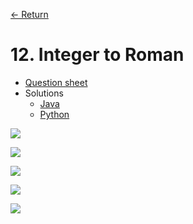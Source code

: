 [&larr; Return](https://hanggrian.github.io/leetcode-playground/)

# 12. Integer to Roman

- [Question sheet](https://leetcode.com/problems/integer-to-roman/)
- Solutions
  - [Java](https://github.com/hanggrian/leetcode-playground/blob/main/java/src/main/java/problems1/IntegerToRoman.java)
  - [Python](https://github.com/hanggrian/leetcode-playground/blob/main/python/src/problems1/integer_to_roman.py)

![](https://github.com/hendraanggrian/leetcode-playground/raw/assets/problems1/integer_to_roman1.svg)

![](https://github.com/hendraanggrian/leetcode-playground/raw/assets/problems1/integer_to_roman2.svg)

![](https://github.com/hendraanggrian/leetcode-playground/raw/assets/problems1/integer_to_roman3.svg)

![](https://github.com/hendraanggrian/leetcode-playground/raw/assets/problems1/integer_to_roman4.svg)

![](https://github.com/hendraanggrian/leetcode-playground/raw/assets/problems1/integer_to_roman5.svg)
